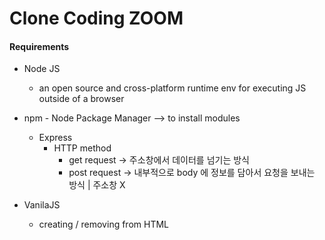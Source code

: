 # Clone Coding ZOOM

#### Requirements
- Node JS 
    - an open source and cross-platform runtime env for executing JS outside of a browser

- npm - Node Package Manager --> to install modules
    - Express
        * HTTP method
            * get request -> 주소창에서 데이터를 넘기는 방식
            * post request -> 내부적으로 body 에 정보를 담아서 요청을 보내는 방식 | 주소창 X

- VanilaJS
    - creating / removing from HTML